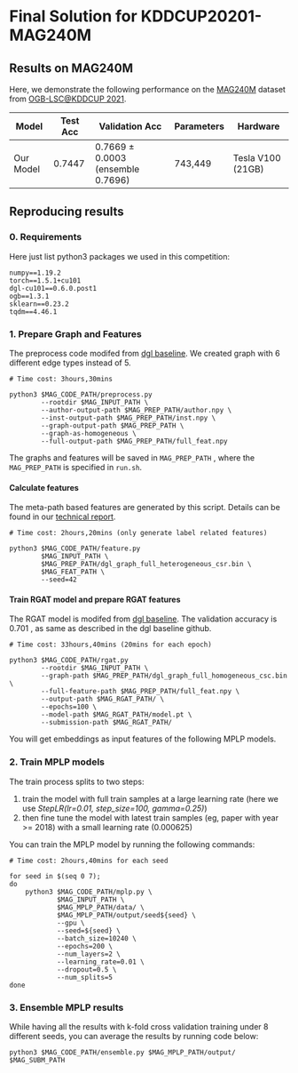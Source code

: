 # Final Solution for KDDCUP20201-MAG240M

## Results on MAG240M

Here, we demonstrate the following performance on the [MAG240M](https://ogb.stanford.edu/kddcup2021/mag240m/) dataset from [OGB-LSC@KDDCUP 2021](https://ogb.stanford.edu/kddcup2021/).

| Model          |Test Acc    |Validation Acc  | Parameters    | Hardware |
| -------------- |--------------- | ----------------- | -------------- |----------|
|  Our Model     | 0.7447 | 0.7669 ± 0.0003 (ensemble 0.7696) | 743,449 | Tesla V100 (21GB) |

## Reproducing results

### 0. Requirements

Here just list python3 packages we used in this competition:

```
numpy==1.19.2
torch==1.5.1+cu101
dgl-cu101==0.6.0.post1
ogb==1.3.1
sklearn==0.23.2
tqdm==4.46.1
```

### 1. Prepare Graph and Features

The preprocess code modifed from [dgl baseline](https://github.com/dmlc/dgl/tree/master/examples/pytorch/ogb_lsc/MAG240M).  We created graph with 6 different edge types instead of 5.

```shell
# Time cost: 3hours,30mins

python3 $MAG_CODE_PATH/preprocess.py
        --rootdir $MAG_INPUT_PATH \
        --author-output-path $MAG_PREP_PATH/author.npy \
        --inst-output-path $MAG_PREP_PATH/inst.npy \
        --graph-output-path $MAG_PREP_PATH \
        --graph-as-homogeneous \
        --full-output-path $MAG_PREP_PATH/full_feat.npy
```

The graphs and features will be saved in `MAG_PREP_PATH` , where the  `MAG_PREP_PATH` is specified in `run.sh`.

#### Calculate features

The meta-path based features are generated by this script. Details can be found in our [technical report](https://github.com/qypeng-ustc/mplp/blob/main/MPLP.pdf).

```shell
# Time cost: 2hours,20mins (only generate label related features)

python3 $MAG_CODE_PATH/feature.py
        $MAG_INPUT_PATH \
        $MAG_PREP_PATH/dgl_graph_full_heterogeneous_csr.bin \
        $MAG_FEAT_PATH \
        --seed=42
```

#### Train RGAT model and prepare RGAT features

The RGAT model is modifed from [dgl baseline](https://github.com/dmlc/dgl/tree/master/examples/pytorch/ogb_lsc/MAG240M).  The validation accuracy is  0.701 , as same as described in the dgl baseline github.

```shell
# Time cost: 33hours,40mins (20mins for each epoch)

python3 $MAG_CODE_PATH/rgat.py
        --rootdir $MAG_INPUT_PATH \
        --graph-path $MAG_PREP_PATH/dgl_graph_full_homogeneous_csc.bin \
        --full-feature-path $MAG_PREP_PATH/full_feat.npy \
        --output-path $MAG_RGAT_PATH/ \
        --epochs=100 \
        --model-path $MAG_RGAT_PATH/model.pt \
        --submission-path $MAG_RGAT_PATH/
```

You will get embeddings as input features of the following MPLP models.

### 2. Train MPLP models

The train process splits to two steps:

1. train the model with full train samples at a large learning rate (here we use *StepLR(lr=0.01, step_size=100, gamma=0.25)*)
2. then fine tune the model with latest train samples (eg, paper with year >= 2018) with a small learning rate (0.000625)

You can train the MPLP model by running the following commands:

```shell
# Time cost: 2hours,40mins for each seed

for seed in $(seq 0 7);
do
    python3 $MAG_CODE_PATH/mplp.py \
            $MAG_INPUT_PATH \
            $MAG_MPLP_PATH/data/ \
            $MAG_MPLP_PATH/output/seed${seed} \
            --gpu \
            --seed=${seed} \
            --batch_size=10240 \
            --epochs=200 \
            --num_layers=2 \
            --learning_rate=0.01 \
            --dropout=0.5 \
            --num_splits=5
done
```

### 3. Ensemble MPLP results

While having all the results with k-fold cross validation training under 8 different seeds, you can average the results by running code below:

```shell
python3 $MAG_CODE_PATH/ensemble.py $MAG_MPLP_PATH/output/ $MAG_SUBM_PATH
```
